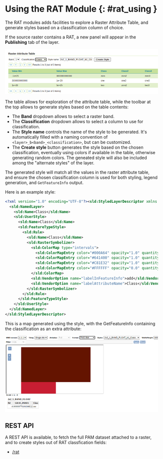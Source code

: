 # Using the RAT Module {: #rat_using }

The RAT modules adds facilities to explore a Raster Attribute Table, and generate styles based on a classification column of choice.

If the source raster contains a RAT, a new panel will appear in the **Publishing** tab of the layer.

![image](images/rat_panel.png)

The table allows for exploration of the attribute table, while the toolbar at the top allows to generate styles based on the table contents:

-   The **Band** dropdown allows to select a raster band.
-   The **Classification** dropdown allows to select a column to use for classification.
-   The **Style name** controls the name of the style to be generated. It's automatically filled with a naming convention of `<layer>_b<band>_<classification>`, but can be customized.
-   The **Create style** button generates the style based on the chosen classification, eventually using colors if available in the table, otherwise generating random colors. The geneated style will also be included among the "alternate styles" of the layer.

The generated style will match all the values in the raster attribute table, and ensure the chosen classification column is used for both styling, legend generation, and `GetFeatureInfo` output.

Here is an example style:

``` {.xml linenos=""}
<?xml version="1.0" encoding="UTF-8"?><sld:StyledLayerDescriptor xmlns:sld="http://www.opengis.net/sld" xmlns:gml="http://www.opengis.net/gml" xmlns:ogc="http://www.opengis.net/ogc" xmlns="http://www.opengis.net/sld" version="1.0.0">
  <sld:NamedLayer>
    <sld:Name>Class</sld:Name>
    <sld:UserStyle>
      <sld:Name>Class</sld:Name>
      <sld:FeatureTypeStyle>
        <sld:Rule>
          <sld:Name>Class</sld:Name>
          <sld:RasterSymbolizer>
            <sld:ColorMap type="intervals">
              <sld:ColorMapEntry color="#000A64" opacity="1.0" quantity="-1.0E25" label="zero"/>
              <sld:ColorMapEntry color="#641400" opacity="1.0" quantity="3.0E12" label="one"/>
              <sld:ColorMapEntry color="#C81E32" opacity="1.0" quantity="1.0E20" label="two"/>
              <sld:ColorMapEntry color="#FFFFFF" opacity="0.0" quantity="5.0E25"/>
            </sld:ColorMap>
            <sld:VendorOption name="labelInFeatureInfo">add</sld:VendorOption>
            <sld:VendorOption name="labelAttributeName">Class</sld:VendorOption>
          </sld:RasterSymbolizer>
        </sld:Rule>
      </sld:FeatureTypeStyle>
    </sld:UserStyle>
  </sld:NamedLayer>
</sld:StyledLayerDescriptor>
```

This is a map generated using the style, with the GetFeatureInfo containing the classification as an extra attribute:

![image](images/rat_map.png)

## REST API

A REST API is available, to fetch the full PAM dataset attached to a raster, and to create styles out of RAT classfication fields:

-   [/rat](https://docs.geoserver.org/latest/en/api/#1.0.0/rat.yaml)
